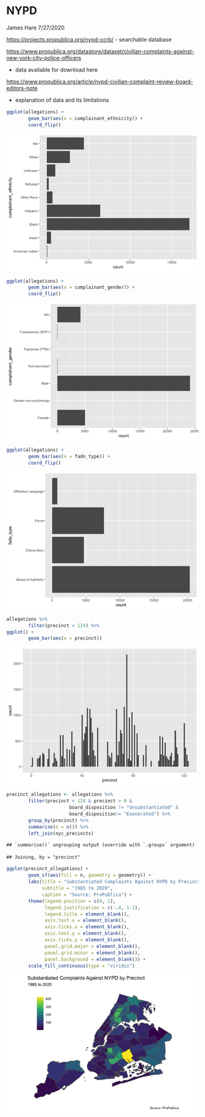 NYPD
================
James Hare
7/27/2020

<https://projects.propublica.org/nypd-ccrb/> - searchable database

<https://www.propublica.org/datastore/dataset/civilian-complaints-against-new-york-city-police-officers>
- data available for download here

<https://www.propublica.org/article/nypd-civilian-complaint-review-board-editors-note>
- explanation of data and its limitations

``` r
ggplot(allegations) +
        geom_bar(aes(x = complainant_ethnicity)) +
        coord_flip()
```

![](NYPD_files/figure-gfm/unnamed-chunk-1-1.png)<!-- -->

``` r
ggplot(allegations) +
        geom_bar(aes(x = complainant_gender)) +
        coord_flip()
```

![](NYPD_files/figure-gfm/unnamed-chunk-2-1.png)<!-- -->

``` r
ggplot(allegations) +
        geom_bar(aes(x = fado_type)) +
        coord_flip()
```

![](NYPD_files/figure-gfm/unnamed-chunk-3-1.png)<!-- -->

``` r
allegations %>%
        filter(precinct < 124) %>%
ggplot() +
        geom_bar(aes(x = precinct)) 
```

![](NYPD_files/figure-gfm/unnamed-chunk-4-1.png)<!-- -->

``` r
precinct_allegations <- allegations %>%
        filter(precinct < 124 & precinct > 0 & 
                       board_disposition != "Unsubstantiated" &
                       board_disposition!= "Exonerated") %>%
        group_by(precinct) %>%
        summarise(n = n()) %>%
        left_join(nyc_precincts)
```

    ## `summarise()` ungrouping output (override with `.groups` argument)

    ## Joining, by = "precinct"

``` r
ggplot(precinct_allegations) +
        geom_sf(aes(fill = n, geometry = geometry)) +
        labs(title = "Substantiated Complaints Against NYPD by Precinct",
             subtitle = "1985 to 2020",
             caption = "Source: ProPublica") +
        theme(legend.position = c(0, 1),
              legend.justification = c(-.4, 1.1),
              legend.title = element_blank(),
              axis.text.x = element_blank(),
              axis.ticks.x = element_blank(),
              axis.text.y = element_blank(),
              axis.ticks.y = element_blank(),
              panel.grid.major = element_blank(), 
              panel.grid.minor = element_blank(),
              panel.background = element_blank()) +
        scale_fill_continuous(type = "viridis")
```

![](NYPD_files/figure-gfm/unnamed-chunk-5-1.png)<!-- -->
